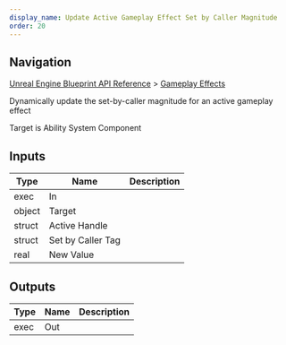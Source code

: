 ```yaml
---
display_name: Update Active Gameplay Effect Set by Caller Magnitude
order: 20
---
```

## Navigation

[Unreal Engine Blueprint API Reference](https://dev.epicgames.com/documentation/en-us/unreal-engine/BlueprintAPI) > [Gameplay Effects](https://dev.epicgames.com/documentation/en-us/unreal-engine/BlueprintAPI/GameplayEffects)

Dynamically update the set-by-caller magnitude for an active gameplay effect

Target is Ability System Component

## Inputs

| Type | Name | Description |
| --- | --- | --- |
| exec | In |  |
| object | Target |  |
| struct | Active Handle |  |
| struct | Set by Caller Tag |  |
| real | New Value |  |

## Outputs

| Type | Name | Description |
| --- | --- | --- |
| exec | Out |  |
